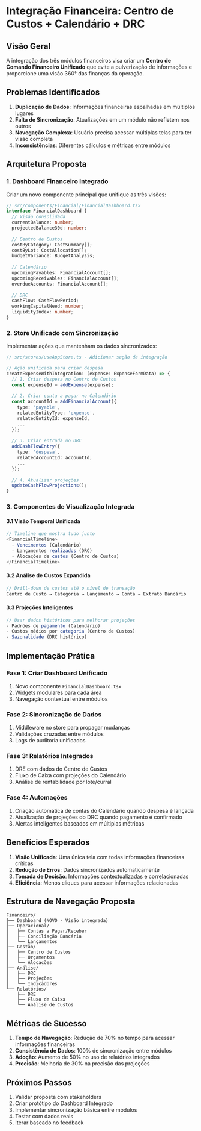 # Integração Financeira: Centro de Custos + Calendário + DRC

## Visão Geral

A integração dos três módulos financeiros visa criar um **Centro de Comando Financeiro Unificado** que evite a pulverização de informações e proporcione uma visão 360° das finanças da operação.

## Problemas Identificados

1. **Duplicação de Dados**: Informações financeiras espalhadas em múltiplos lugares
2. **Falta de Sincronização**: Atualizações em um módulo não refletem nos outros
3. **Navegação Complexa**: Usuário precisa acessar múltiplas telas para ter visão completa
4. **Inconsistências**: Diferentes cálculos e métricas entre módulos

## Arquitetura Proposta

### 1. Dashboard Financeiro Integrado

Criar um novo componente principal que unifique as três visões:

```typescript
// src/components/Financial/FinancialDashboard.tsx
interface FinancialDashboard {
  // Visão consolidada
  currentBalance: number;
  projectedBalance30d: number;
  
  // Centro de Custos
  costByCategory: CostSummary[];
  costByLot: CostAllocation[];
  budgetVariance: BudgetAnalysis;
  
  // Calendário
  upcomingPayables: FinancialAccount[];
  upcomingReceivables: FinancialAccount[];
  overdueAccounts: FinancialAccount[];
  
  // DRC
  cashFlow: CashFlowPeriod;
  workingCapitalNeed: number;
  liquidityIndex: number;
}
```

### 2. Store Unificado com Sincronização

Implementar ações que mantenham os dados sincronizados:

```typescript
// src/stores/useAppStore.ts - Adicionar seção de integração

// Ação unificada para criar despesa
createExpenseWithIntegration: (expense: ExpenseFormData) => {
  // 1. Criar despesa no Centro de Custos
  const expenseId = addExpense(expense);
  
  // 2. Criar conta a pagar no Calendário
  const accountId = addFinancialAccount({
    type: 'payable',
    relatedEntityType: 'expense',
    relatedEntityId: expenseId,
    ...
  });
  
  // 3. Criar entrada no DRC
  addCashFlowEntry({
    type: 'despesa',
    relatedAccountId: accountId,
    ...
  });
  
  // 4. Atualizar projeções
  updateCashFlowProjections();
}
```

### 3. Componentes de Visualização Integrada

#### 3.1 Visão Temporal Unificada
```typescript
// Timeline que mostra tudo junto
<FinancialTimeline>
  - Vencimentos (Calendário)
  - Lançamentos realizados (DRC)
  - Alocações de custos (Centro de Custos)
</FinancialTimeline>
```

#### 3.2 Análise de Custos Expandida
```typescript
// Drill-down de custos até o nível de transação
Centro de Custo → Categoria → Lançamento → Conta → Extrato Bancário
```

#### 3.3 Projeções Inteligentes
```typescript
// Usar dados históricos para melhorar projeções
- Padrões de pagamento (Calendário)
- Custos médios por categoria (Centro de Custos)
- Sazonalidade (DRC histórico)
```

## Implementação Prática

### Fase 1: Criar Dashboard Unificado
1. Novo componente `FinancialDashboard.tsx`
2. Widgets modulares para cada área
3. Navegação contextual entre módulos

### Fase 2: Sincronização de Dados
1. Middleware no store para propagar mudanças
2. Validações cruzadas entre módulos
3. Logs de auditoria unificados

### Fase 3: Relatórios Integrados
1. DRE com dados do Centro de Custos
2. Fluxo de Caixa com projeções do Calendário
3. Análise de rentabilidade por lote/curral

### Fase 4: Automações
1. Criação automática de contas do Calendário quando despesa é lançada
2. Atualização de projeções do DRC quando pagamento é confirmado
3. Alertas inteligentes baseados em múltiplas métricas

## Benefícios Esperados

1. **Visão Unificada**: Uma única tela com todas informações financeiras críticas
2. **Redução de Erros**: Dados sincronizados automaticamente
3. **Tomada de Decisão**: Informações contextualizadas e correlacionadas
4. **Eficiência**: Menos cliques para acessar informações relacionadas

## Estrutura de Navegação Proposta

```
Financeiro/
├── Dashboard (NOVO - Visão integrada)
├── Operacional/
│   ├── Contas a Pagar/Receber
│   ├── Conciliação Bancária
│   └── Lançamentos
├── Gestão/
│   ├── Centro de Custos
│   ├── Orçamentos
│   └── Alocações
├── Análise/
│   ├── DRC
│   ├── Projeções
│   └── Indicadores
└── Relatórios/
    ├── DRE
    ├── Fluxo de Caixa
    └── Análise de Custos
```

## Métricas de Sucesso

1. **Tempo de Navegação**: Redução de 70% no tempo para acessar informações financeiras
2. **Consistência de Dados**: 100% de sincronização entre módulos
3. **Adoção**: Aumento de 50% no uso de relatórios integrados
4. **Precisão**: Melhoria de 30% na precisão das projeções

## Próximos Passos

1. Validar proposta com stakeholders
2. Criar protótipo do Dashboard Integrado
3. Implementar sincronização básica entre módulos
4. Testar com dados reais
5. Iterar baseado no feedback 